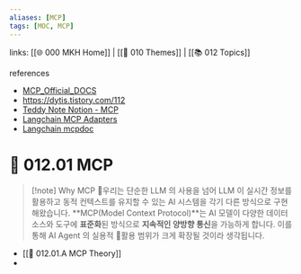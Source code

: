 ```yaml
---
aliases: [MCP]
tags: [MOC, MCP]
---
```

links: [[🌐 000 MKH Home]] | [[📖 010 Themes]] | [[📚 012 Topics]]

references
- [MCP_Official_DOCS](https://modelcontextprotocol.io/introduction)
- https://dytis.tistory.com/112
- [Teddy Note Notion - MCP](https://teddylee777.notion.site/MCP-1c424f35d129802e998de5301edf1069)
- [Langchain MCP Adapters](https://github.com/langchain-ai/langchain-mcp-adapters)
- [Langchain mcpdoc](https://github.com/langchain-ai/mcpdoc/tree/main)

# 📗 012.01 MCP
> [!note] Why MCP
> 우리는 단순한 LLM 의 사용을 넘어 LLM 이 실시간 정보를 활용하고 동적 컨텍스트를 유지할 수 있는 AI 시스템을 각기 다른 방식으로 구현해왔습니다. **MCP(Model Context Protocol)**는 AI 모델이 다양한 데이터 소스와 도구에 **표준화**된 방식으로 **지속적인 양방향 통신**을 가능하게 합니다. 이를 통해 AI Agent 의 실용적 활용 범위가 크게 확장될 것이라 생각됩니다.

- [[📑 012.01.A MCP Theory]]
- 